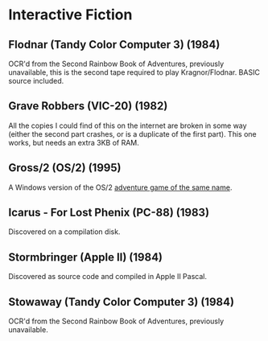 # Interactive Fiction

## Flodnar (Tandy Color Computer 3) (1984)
OCR'd from the Second Rainbow Book of Adventures, previously unavailable, this is the second tape required to play Kragnor/Flodnar.
BASIC source included.

## Grave Robbers (VIC-20) (1982)
All the copies I could find of this on the internet are broken in some way (either the second part crashes, or is a duplicate of the first part). This one works, but needs an extra 3KB of RAM.

## Gross/2 (OS/2) (1995)
A Windows version of the OS/2 [adventure game of the same name](https://www.os2world.com/games/index.php/native-games/adventure/94-gross-2).

## Icarus - For Lost Phenix (PC-88) (1983)
Discovered on a compilation disk.

## Stormbringer (Apple II) (1984)
Discovered as source code and compiled in Apple II Pascal.

## Stowaway (Tandy Color Computer 3) (1984)
OCR'd from the Second Rainbow Book of Adventures, previously unavailable.
